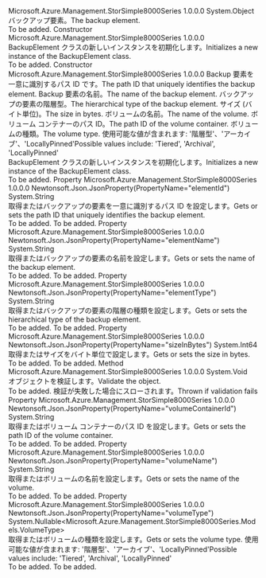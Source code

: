 <Type Name="BackupElement" FullName="Microsoft.Azure.Management.StorSimple8000Series.Models.BackupElement">
  <TypeSignature Language="C#" Value="public class BackupElement" />
  <TypeSignature Language="ILAsm" Value=".class public auto ansi beforefieldinit BackupElement extends System.Object" />
  <TypeSignature Language="DocId" Value="T:Microsoft.Azure.Management.StorSimple8000Series.Models.BackupElement" />
  <TypeSignature Language="VB.NET" Value="Public Class BackupElement" />
  <TypeSignature Language="F#" Value="type BackupElement = class" />
  <AssemblyInfo>
    <AssemblyName>Microsoft.Azure.Management.StorSimple8000Series</AssemblyName>
    <AssemblyVersion>1.0.0.0</AssemblyVersion>
  </AssemblyInfo>
  <Base>
    <BaseTypeName>System.Object</BaseTypeName>
  </Base>
  <Interfaces />
  <Docs>
    <summary>
            <span data-ttu-id="1b688-101">バックアップ要素。</span><span class="sxs-lookup"><span data-stu-id="1b688-101">The backup element.</span></span>
            </summary>
    <remarks>To be added.</remarks>
  </Docs>
  <Members>
    <Member MemberName=".ctor">
      <MemberSignature Language="C#" Value="public BackupElement ();" />
      <MemberSignature Language="ILAsm" Value=".method public hidebysig specialname rtspecialname instance void .ctor() cil managed" />
      <MemberSignature Language="DocId" Value="M:Microsoft.Azure.Management.StorSimple8000Series.Models.BackupElement.#ctor" />
      <MemberSignature Language="VB.NET" Value="Public Sub New ()" />
      <MemberType>Constructor</MemberType>
      <AssemblyInfo>
        <AssemblyName>Microsoft.Azure.Management.StorSimple8000Series</AssemblyName>
        <AssemblyVersion>1.0.0.0</AssemblyVersion>
      </AssemblyInfo>
      <Parameters />
      <Docs>
        <summary>
            <span data-ttu-id="1b688-102">BackupElement クラスの新しいインスタンスを初期化します。</span><span class="sxs-lookup"><span data-stu-id="1b688-102">Initializes a new instance of the BackupElement class.</span></span>
            </summary>
        <remarks>To be added.</remarks>
      </Docs>
    </Member>
    <Member MemberName=".ctor">
      <MemberSignature Language="C#" Value="public BackupElement (string elementId, string elementName, string elementType, long sizeInBytes, string volumeName, string volumeContainerId, Nullable&lt;Microsoft.Azure.Management.StorSimple8000Series.Models.VolumeType&gt; volumeType = null);" />
      <MemberSignature Language="ILAsm" Value=".method public hidebysig specialname rtspecialname instance void .ctor(string elementId, string elementName, string elementType, int64 sizeInBytes, string volumeName, string volumeContainerId, valuetype System.Nullable`1&lt;valuetype Microsoft.Azure.Management.StorSimple8000Series.Models.VolumeType&gt; volumeType) cil managed" />
      <MemberSignature Language="DocId" Value="M:Microsoft.Azure.Management.StorSimple8000Series.Models.BackupElement.#ctor(System.String,System.String,System.String,System.Int64,System.String,System.String,System.Nullable{Microsoft.Azure.Management.StorSimple8000Series.Models.VolumeType})" />
      <MemberSignature Language="VB.NET" Value="Public Sub New (elementId As String, elementName As String, elementType As String, sizeInBytes As Long, volumeName As String, volumeContainerId As String, Optional volumeType As Nullable(Of VolumeType) = null)" />
      <MemberSignature Language="F#" Value="new Microsoft.Azure.Management.StorSimple8000Series.Models.BackupElement : string * string * string * int64 * string * string * Nullable&lt;Microsoft.Azure.Management.StorSimple8000Series.Models.VolumeType&gt; -&gt; Microsoft.Azure.Management.StorSimple8000Series.Models.BackupElement" Usage="new Microsoft.Azure.Management.StorSimple8000Series.Models.BackupElement (elementId, elementName, elementType, sizeInBytes, volumeName, volumeContainerId, volumeType)" />
      <MemberType>Constructor</MemberType>
      <AssemblyInfo>
        <AssemblyName>Microsoft.Azure.Management.StorSimple8000Series</AssemblyName>
        <AssemblyVersion>1.0.0.0</AssemblyVersion>
      </AssemblyInfo>
      <Parameters>
        <Parameter Name="elementId" Type="System.String" />
        <Parameter Name="elementName" Type="System.String" />
        <Parameter Name="elementType" Type="System.String" />
        <Parameter Name="sizeInBytes" Type="System.Int64" />
        <Parameter Name="volumeName" Type="System.String" />
        <Parameter Name="volumeContainerId" Type="System.String" />
        <Parameter Name="volumeType" Type="System.Nullable&lt;Microsoft.Azure.Management.StorSimple8000Series.Models.VolumeType&gt;" />
      </Parameters>
      <Docs>
        <param name="elementId"><span data-ttu-id="1b688-103">Backup 要素を一意に識別するパス ID です。</span><span class="sxs-lookup"><span data-stu-id="1b688-103">The path ID that uniquely identifies the backup element.</span></span></param>
        <param name="elementName"><span data-ttu-id="1b688-104">Backup 要素の名前。</span><span class="sxs-lookup"><span data-stu-id="1b688-104">The name of the backup element.</span></span></param>
        <param name="elementType"><span data-ttu-id="1b688-105">バックアップの要素の階層型。</span><span class="sxs-lookup"><span data-stu-id="1b688-105">The hierarchical type of the backup element.</span></span></param>
        <param name="sizeInBytes"><span data-ttu-id="1b688-106">サイズ (バイト単位)。</span><span class="sxs-lookup"><span data-stu-id="1b688-106">The size in bytes.</span></span></param>
        <param name="volumeName"><span data-ttu-id="1b688-107">ボリュームの名前。</span><span class="sxs-lookup"><span data-stu-id="1b688-107">The name of the volume.</span></span></param>
        <param name="volumeContainerId"><span data-ttu-id="1b688-108">ボリューム コンテナーのパス ID。</span><span class="sxs-lookup"><span data-stu-id="1b688-108">The path ID of the volume container.</span></span></param>
        <param name="volumeType"><span data-ttu-id="1b688-109">ボリュームの種類。</span><span class="sxs-lookup"><span data-stu-id="1b688-109">The volume type.</span></span> <span data-ttu-id="1b688-110">使用可能な値が含まれます: '階層型'、'アーカイブ'、'LocallyPinned'</span><span class="sxs-lookup"><span data-stu-id="1b688-110">Possible values include: 'Tiered', 'Archival', 'LocallyPinned'</span></span></param>
        <summary>
            <span data-ttu-id="1b688-111">BackupElement クラスの新しいインスタンスを初期化します。</span><span class="sxs-lookup"><span data-stu-id="1b688-111">Initializes a new instance of the BackupElement class.</span></span>
            </summary>
        <remarks>To be added.</remarks>
      </Docs>
    </Member>
    <Member MemberName="ElementId">
      <MemberSignature Language="C#" Value="public string ElementId { get; set; }" />
      <MemberSignature Language="ILAsm" Value=".property instance string ElementId" />
      <MemberSignature Language="DocId" Value="P:Microsoft.Azure.Management.StorSimple8000Series.Models.BackupElement.ElementId" />
      <MemberSignature Language="VB.NET" Value="Public Property ElementId As String" />
      <MemberSignature Language="F#" Value="member this.ElementId : string with get, set" Usage="Microsoft.Azure.Management.StorSimple8000Series.Models.BackupElement.ElementId" />
      <MemberType>Property</MemberType>
      <AssemblyInfo>
        <AssemblyName>Microsoft.Azure.Management.StorSimple8000Series</AssemblyName>
        <AssemblyVersion>1.0.0.0</AssemblyVersion>
      </AssemblyInfo>
      <Attributes>
        <Attribute>
          <AttributeName>Newtonsoft.Json.JsonProperty(PropertyName="elementId")</AttributeName>
        </Attribute>
      </Attributes>
      <ReturnValue>
        <ReturnType>System.String</ReturnType>
      </ReturnValue>
      <Docs>
        <summary>
            <span data-ttu-id="1b688-112">取得またはバックアップの要素を一意に識別するパス ID を設定します。</span><span class="sxs-lookup"><span data-stu-id="1b688-112">Gets or sets the path ID that uniquely identifies the backup element.</span></span>
            </summary>
        <value>To be added.</value>
        <remarks>To be added.</remarks>
      </Docs>
    </Member>
    <Member MemberName="ElementName">
      <MemberSignature Language="C#" Value="public string ElementName { get; set; }" />
      <MemberSignature Language="ILAsm" Value=".property instance string ElementName" />
      <MemberSignature Language="DocId" Value="P:Microsoft.Azure.Management.StorSimple8000Series.Models.BackupElement.ElementName" />
      <MemberSignature Language="VB.NET" Value="Public Property ElementName As String" />
      <MemberSignature Language="F#" Value="member this.ElementName : string with get, set" Usage="Microsoft.Azure.Management.StorSimple8000Series.Models.BackupElement.ElementName" />
      <MemberType>Property</MemberType>
      <AssemblyInfo>
        <AssemblyName>Microsoft.Azure.Management.StorSimple8000Series</AssemblyName>
        <AssemblyVersion>1.0.0.0</AssemblyVersion>
      </AssemblyInfo>
      <Attributes>
        <Attribute>
          <AttributeName>Newtonsoft.Json.JsonProperty(PropertyName="elementName")</AttributeName>
        </Attribute>
      </Attributes>
      <ReturnValue>
        <ReturnType>System.String</ReturnType>
      </ReturnValue>
      <Docs>
        <summary>
            <span data-ttu-id="1b688-113">取得またはバックアップの要素の名前を設定します。</span><span class="sxs-lookup"><span data-stu-id="1b688-113">Gets or sets the name of the backup element.</span></span>
            </summary>
        <value>To be added.</value>
        <remarks>To be added.</remarks>
      </Docs>
    </Member>
    <Member MemberName="ElementType">
      <MemberSignature Language="C#" Value="public string ElementType { get; set; }" />
      <MemberSignature Language="ILAsm" Value=".property instance string ElementType" />
      <MemberSignature Language="DocId" Value="P:Microsoft.Azure.Management.StorSimple8000Series.Models.BackupElement.ElementType" />
      <MemberSignature Language="VB.NET" Value="Public Property ElementType As String" />
      <MemberSignature Language="F#" Value="member this.ElementType : string with get, set" Usage="Microsoft.Azure.Management.StorSimple8000Series.Models.BackupElement.ElementType" />
      <MemberType>Property</MemberType>
      <AssemblyInfo>
        <AssemblyName>Microsoft.Azure.Management.StorSimple8000Series</AssemblyName>
        <AssemblyVersion>1.0.0.0</AssemblyVersion>
      </AssemblyInfo>
      <Attributes>
        <Attribute>
          <AttributeName>Newtonsoft.Json.JsonProperty(PropertyName="elementType")</AttributeName>
        </Attribute>
      </Attributes>
      <ReturnValue>
        <ReturnType>System.String</ReturnType>
      </ReturnValue>
      <Docs>
        <summary>
            <span data-ttu-id="1b688-114">取得またはバックアップの要素の階層の種類を設定します。</span><span class="sxs-lookup"><span data-stu-id="1b688-114">Gets or sets the hierarchical type of the backup element.</span></span>
            </summary>
        <value>To be added.</value>
        <remarks>To be added.</remarks>
      </Docs>
    </Member>
    <Member MemberName="SizeInBytes">
      <MemberSignature Language="C#" Value="public long SizeInBytes { get; set; }" />
      <MemberSignature Language="ILAsm" Value=".property instance int64 SizeInBytes" />
      <MemberSignature Language="DocId" Value="P:Microsoft.Azure.Management.StorSimple8000Series.Models.BackupElement.SizeInBytes" />
      <MemberSignature Language="VB.NET" Value="Public Property SizeInBytes As Long" />
      <MemberSignature Language="F#" Value="member this.SizeInBytes : int64 with get, set" Usage="Microsoft.Azure.Management.StorSimple8000Series.Models.BackupElement.SizeInBytes" />
      <MemberType>Property</MemberType>
      <AssemblyInfo>
        <AssemblyName>Microsoft.Azure.Management.StorSimple8000Series</AssemblyName>
        <AssemblyVersion>1.0.0.0</AssemblyVersion>
      </AssemblyInfo>
      <Attributes>
        <Attribute>
          <AttributeName>Newtonsoft.Json.JsonProperty(PropertyName="sizeInBytes")</AttributeName>
        </Attribute>
      </Attributes>
      <ReturnValue>
        <ReturnType>System.Int64</ReturnType>
      </ReturnValue>
      <Docs>
        <summary>
            <span data-ttu-id="1b688-115">取得またはサイズをバイト単位で設定します。</span><span class="sxs-lookup"><span data-stu-id="1b688-115">Gets or sets the size in bytes.</span></span>
            </summary>
        <value>To be added.</value>
        <remarks>To be added.</remarks>
      </Docs>
    </Member>
    <Member MemberName="Validate">
      <MemberSignature Language="C#" Value="public virtual void Validate ();" />
      <MemberSignature Language="ILAsm" Value=".method public hidebysig newslot virtual instance void Validate() cil managed" />
      <MemberSignature Language="DocId" Value="M:Microsoft.Azure.Management.StorSimple8000Series.Models.BackupElement.Validate" />
      <MemberSignature Language="VB.NET" Value="Public Overridable Sub Validate ()" />
      <MemberSignature Language="F#" Value="abstract member Validate : unit -&gt; unit&#xA;override this.Validate : unit -&gt; unit" Usage="backupElement.Validate " />
      <MemberType>Method</MemberType>
      <AssemblyInfo>
        <AssemblyName>Microsoft.Azure.Management.StorSimple8000Series</AssemblyName>
        <AssemblyVersion>1.0.0.0</AssemblyVersion>
      </AssemblyInfo>
      <ReturnValue>
        <ReturnType>System.Void</ReturnType>
      </ReturnValue>
      <Parameters />
      <Docs>
        <summary>
            <span data-ttu-id="1b688-116">オブジェクトを検証します。</span><span class="sxs-lookup"><span data-stu-id="1b688-116">Validate the object.</span></span>
            </summary>
        <remarks>To be added.</remarks>
        <exception cref="T:Microsoft.Rest.ValidationException">
            <span data-ttu-id="1b688-117">検証が失敗した場合にスローされます。</span><span class="sxs-lookup"><span data-stu-id="1b688-117">Thrown if validation fails</span></span>
            </exception>
      </Docs>
    </Member>
    <Member MemberName="VolumeContainerId">
      <MemberSignature Language="C#" Value="public string VolumeContainerId { get; set; }" />
      <MemberSignature Language="ILAsm" Value=".property instance string VolumeContainerId" />
      <MemberSignature Language="DocId" Value="P:Microsoft.Azure.Management.StorSimple8000Series.Models.BackupElement.VolumeContainerId" />
      <MemberSignature Language="VB.NET" Value="Public Property VolumeContainerId As String" />
      <MemberSignature Language="F#" Value="member this.VolumeContainerId : string with get, set" Usage="Microsoft.Azure.Management.StorSimple8000Series.Models.BackupElement.VolumeContainerId" />
      <MemberType>Property</MemberType>
      <AssemblyInfo>
        <AssemblyName>Microsoft.Azure.Management.StorSimple8000Series</AssemblyName>
        <AssemblyVersion>1.0.0.0</AssemblyVersion>
      </AssemblyInfo>
      <Attributes>
        <Attribute>
          <AttributeName>Newtonsoft.Json.JsonProperty(PropertyName="volumeContainerId")</AttributeName>
        </Attribute>
      </Attributes>
      <ReturnValue>
        <ReturnType>System.String</ReturnType>
      </ReturnValue>
      <Docs>
        <summary>
            <span data-ttu-id="1b688-118">取得またはボリューム コンテナーのパス ID を設定します。</span><span class="sxs-lookup"><span data-stu-id="1b688-118">Gets or sets the path ID of the volume container.</span></span>
            </summary>
        <value>To be added.</value>
        <remarks>To be added.</remarks>
      </Docs>
    </Member>
    <Member MemberName="VolumeName">
      <MemberSignature Language="C#" Value="public string VolumeName { get; set; }" />
      <MemberSignature Language="ILAsm" Value=".property instance string VolumeName" />
      <MemberSignature Language="DocId" Value="P:Microsoft.Azure.Management.StorSimple8000Series.Models.BackupElement.VolumeName" />
      <MemberSignature Language="VB.NET" Value="Public Property VolumeName As String" />
      <MemberSignature Language="F#" Value="member this.VolumeName : string with get, set" Usage="Microsoft.Azure.Management.StorSimple8000Series.Models.BackupElement.VolumeName" />
      <MemberType>Property</MemberType>
      <AssemblyInfo>
        <AssemblyName>Microsoft.Azure.Management.StorSimple8000Series</AssemblyName>
        <AssemblyVersion>1.0.0.0</AssemblyVersion>
      </AssemblyInfo>
      <Attributes>
        <Attribute>
          <AttributeName>Newtonsoft.Json.JsonProperty(PropertyName="volumeName")</AttributeName>
        </Attribute>
      </Attributes>
      <ReturnValue>
        <ReturnType>System.String</ReturnType>
      </ReturnValue>
      <Docs>
        <summary>
            <span data-ttu-id="1b688-119">取得またはボリュームの名前を設定します。</span><span class="sxs-lookup"><span data-stu-id="1b688-119">Gets or sets the name of the volume.</span></span>
            </summary>
        <value>To be added.</value>
        <remarks>To be added.</remarks>
      </Docs>
    </Member>
    <Member MemberName="VolumeType">
      <MemberSignature Language="C#" Value="public Nullable&lt;Microsoft.Azure.Management.StorSimple8000Series.Models.VolumeType&gt; VolumeType { get; set; }" />
      <MemberSignature Language="ILAsm" Value=".property instance valuetype System.Nullable`1&lt;valuetype Microsoft.Azure.Management.StorSimple8000Series.Models.VolumeType&gt; VolumeType" />
      <MemberSignature Language="DocId" Value="P:Microsoft.Azure.Management.StorSimple8000Series.Models.BackupElement.VolumeType" />
      <MemberSignature Language="VB.NET" Value="Public Property VolumeType As Nullable(Of VolumeType)" />
      <MemberSignature Language="F#" Value="member this.VolumeType : Nullable&lt;Microsoft.Azure.Management.StorSimple8000Series.Models.VolumeType&gt; with get, set" Usage="Microsoft.Azure.Management.StorSimple8000Series.Models.BackupElement.VolumeType" />
      <MemberType>Property</MemberType>
      <AssemblyInfo>
        <AssemblyName>Microsoft.Azure.Management.StorSimple8000Series</AssemblyName>
        <AssemblyVersion>1.0.0.0</AssemblyVersion>
      </AssemblyInfo>
      <Attributes>
        <Attribute>
          <AttributeName>Newtonsoft.Json.JsonProperty(PropertyName="volumeType")</AttributeName>
        </Attribute>
      </Attributes>
      <ReturnValue>
        <ReturnType>System.Nullable&lt;Microsoft.Azure.Management.StorSimple8000Series.Models.VolumeType&gt;</ReturnType>
      </ReturnValue>
      <Docs>
        <summary>
            <span data-ttu-id="1b688-120">取得またはボリュームの種類を設定します。</span><span class="sxs-lookup"><span data-stu-id="1b688-120">Gets or sets the volume type.</span></span> <span data-ttu-id="1b688-121">使用可能な値が含まれます: '階層型'、'アーカイブ'、'LocallyPinned'</span><span class="sxs-lookup"><span data-stu-id="1b688-121">Possible values include: 'Tiered', 'Archival', 'LocallyPinned'</span></span>
            </summary>
        <value>To be added.</value>
        <remarks>To be added.</remarks>
      </Docs>
    </Member>
  </Members>
</Type>